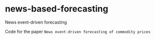 # news-based-forecasting
News event-driven forecasting

Code for the paper `News event-driven forecasting of commodity prices`
